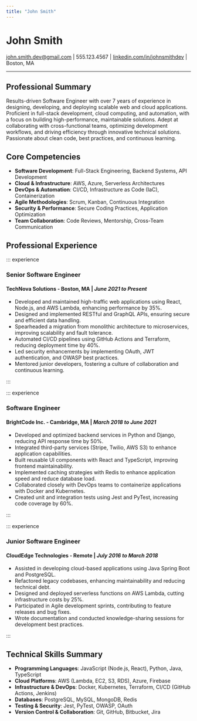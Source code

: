 ```yaml
---
title: "John Smith"
---
```


# John Smith
john.smith.dev@gmail.com | 555.123.4567 | [linkedin.com/in/johnsmithdev](https://linkedin.com/in/johnsmithdev) | Boston, MA

---

## Professional Summary

Results-driven Software Engineer with over 7 years of experience in designing, developing, and deploying scalable web and cloud applications. Proficient in full-stack development, cloud computing, and automation, with a focus on building high-performance, maintainable solutions. Adept at collaborating with cross-functional teams, optimizing development workflows, and driving efficiency through innovative technical solutions. Passionate about clean code, best practices, and continuous learning.

## Core Competencies

- **Software Development**: Full-Stack Engineering, Backend Systems, API Development
- **Cloud & Infrastructure**: AWS, Azure, Serverless Architectures
- **DevOps & Automation**: CI/CD, Infrastructure as Code (IaC), Containerization
- **Agile Methodologies**: Scrum, Kanban, Continuous Integration
- **Security & Performance**: Secure Coding Practices, Application Optimization
- **Team Collaboration**: Code Reviews, Mentorship, Cross-Team Communication

## Professional Experience

::: experience

### Senior Software Engineer
#### TechNova Solutions - Boston, MA | *June 2021 to Present*
- Developed and maintained high-traffic web applications using React, Node.js, and AWS Lambda, enhancing performance by 35%.
- Designed and implemented RESTful and GraphQL APIs, ensuring secure and efficient data handling.
- Spearheaded a migration from monolithic architecture to microservices, improving scalability and fault tolerance.
- Automated CI/CD pipelines using GitHub Actions and Terraform, reducing deployment time by 40%.
- Led security enhancements by implementing OAuth, JWT authentication, and OWASP best practices.
- Mentored junior developers, fostering a culture of collaboration and continuous learning.

:::

::: experience

### Software Engineer
#### BrightCode Inc. - Cambridge, MA | *March 2018 to June 2021*
- Developed and optimized backend services in Python and Django, reducing API response time by 50%.
- Integrated third-party services (Stripe, Twilio, AWS S3) to enhance application capabilities.
- Built reusable UI components with React and TypeScript, improving frontend maintainability.
- Implemented caching strategies with Redis to enhance application speed and reduce database load.
- Collaborated closely with DevOps teams to containerize applications with Docker and Kubernetes.
- Created unit and integration tests using Jest and PyTest, increasing code coverage by 60%.

:::

::: experience

### Junior Software Engineer
#### CloudEdge Technologies - Remote | *July 2016 to March 2018*
- Assisted in developing cloud-based applications using Java Spring Boot and PostgreSQL.
- Refactored legacy codebases, enhancing maintainability and reducing technical debt.
- Designed and deployed serverless functions on AWS Lambda, cutting infrastructure costs by 25%.
- Participated in Agile development sprints, contributing to feature releases and bug fixes.
- Wrote documentation and conducted knowledge-sharing sessions for development best practices.

:::

## Technical Skills Summary

- **Programming Languages**: JavaScript (Node.js, React), Python, Java, TypeScript
- **Cloud Platforms**: AWS (Lambda, EC2, S3, RDS), Azure, Firebase
- **Infrastructure & DevOps**: Docker, Kubernetes, Terraform, CI/CD (GitHub Actions, Jenkins)
- **Databases**: PostgreSQL, MySQL, MongoDB, Redis
- **Testing & Security**: Jest, PyTest, OWASP, OAuth
- **Version Control & Collaboration**: Git, GitHub, Bitbucket, Jira


